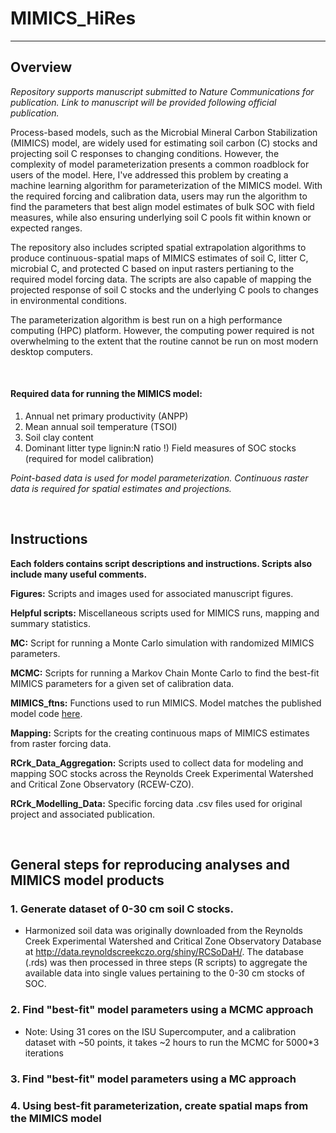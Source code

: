 # MIMICS_HiRes

---


## Overview
*Repository supports manuscript submitted to Nature Communications for publication. Link to manuscript will be provided following official publication.*

Process-based models, such as the Microbial Mineral Carbon Stabilization (MIMICS) model, are widely used for estimating soil carbon (C) stocks and projecting soil C responses to changing conditions. However, the complexity of model parameterization presents a common roadblock for users of the model. Here, I've addressed this problem by creating a machine learning algorithm for parameterization of the MIMICS model. With the required forcing and calibration data, users may run the algorithm to find the parameters that best align model estimates of bulk SOC with field measures, while also ensuring underlying soil C pools fit within known or expected ranges. 

The repository also includes scripted spatial extrapolation algorithms to produce continuous-spatial maps of MIMICS estimates of soil C, litter C, microbial C, and protected C based on input rasters pertianing to the required model forcing data. The scripts are also capable of mapping the projected response of soil C stocks and the underlying C pools to changes in environmental conditions.  

The parameterization algorithm is best run on a high performance computing (HPC) platform. However, the computing power required is not overwhelming to the extent that the routine cannot be run on most modern desktop computers.

</br>

#### Required data for running the MIMICS model:
1) Annual net primary productivity (ANPP)
2) Mean annual soil temperature (TSOI)
3) Soil clay content
4) Dominant litter type lignin:N ratio
!) Field measures of SOC stocks (required for model calibration)

*Point-based data is used for model parameterization.* 
*Continuous raster data is required for spatial estimates and projections.*

</br>

## Instructions

**Each folders contains script descriptions and instructions. Scripts also include many useful comments.**

**Figures:** Scripts and images used for associated manuscript figures. </br>

**Helpful scripts:** Miscellaneous scripts used for MIMICS runs, mapping and summary statistics. <br/>

**MC:** Script for running a Monte Carlo simulation with randomized MIMICS parameters.<br/>

**MCMC:** Scripts for running a Markov Chain Monte Carlo to find the best-fit MIMICS parameters for a given set of calibration data.<br/>

**MIMICS_ftns:** Functions used to run MIMICS. Model matches the published model code [here](https://github.com/wwieder/MIMICS/tree/sandbox). <br/>

**Mapping:** Scripts for the creating continuous maps of MIMICS estimates from raster forcing data.</br>

**RCrk_Data_Aggregation:** Scripts used to collect data for modeling and mapping SOC stocks across the Reynolds Creek Experimental Watershed and Critical Zone Observatory (RCEW-CZO).</br>

**RCrk_Modelling_Data:** Specific forcing data .csv files used for original project and associated publication.</br>

</br>

## General steps for reproducing analyses and MIMICS model products

### 1. Generate dataset of 0-30 cm soil C stocks.

  * Harmonized soil data was originally downloaded from the Reynolds Creek Experimental Watershed and Critical Zone Observatory Database at http://data.reynoldscreekczo.org/shiny/RCSoDaH/. The database (.rds) was then processed in three steps (R scripts) to aggregate the available data into single values pertaining to the 0-30 cm stocks of SOC.

### 2. Find "best-fit" model parameters using a MCMC approach

 * Note: Using 31 cores on the ISU Supercomputer, and a calibration dataset with ~50 points, it takes ~2 hours to run the MCMC for 5000*3 iterations

### 3. Find "best-fit" model parameters using a MC approach

### 4. Using best-fit parameterization, create spatial maps from the MIMICS model 

   
